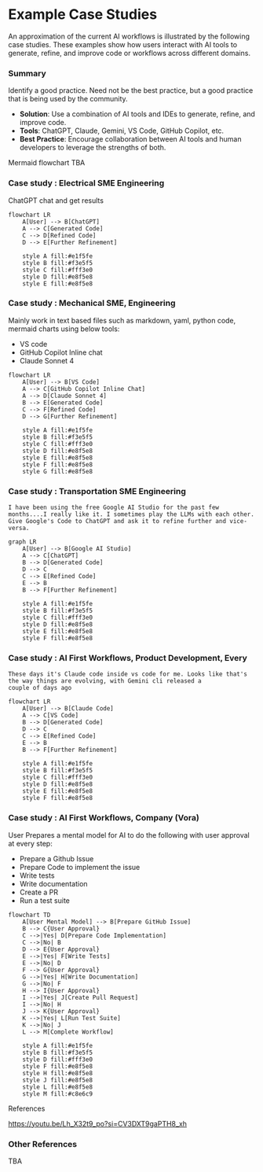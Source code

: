# Example Case Studies

An approximation of the current AI workflows is illustrated by the following case studies. These examples show how users interact with AI tools to generate, refine, and improve code or workflows across different domains.

### Summary

Identify a good practice. Need not be the best practice, but a good practice that is being used by the community.
- **Solution**: Use a combination of AI tools and IDEs to generate, refine, and improve code.
- **Tools**: ChatGPT, Claude, Gemini, VS Code, GitHub Copilot, etc.
- **Best Practice**: Encourage collaboration between AI tools and human developers to leverage the strengths of both.

Mermaid flowchart TBA

### Case study : Electrical SME Engineering

ChatGPT chat and get results

```mermaid
flowchart LR
    A[User] --> B[ChatGPT]
    A --> C[Generated Code]
    C --> D[Refined Code]
    D --> E[Further Refinement]
    
    style A fill:#e1f5fe
    style B fill:#f3e5f5
    style C fill:#fff3e0
    style D fill:#e8f5e8
    style E fill:#e8f5e8
```


### Case study : Mechanical SME, Engineering

Mainly work in text based files such as markdown, yaml, python code, mermaid charts using below tools:
- VS code
- GitHub Copilot Inline chat
- Claude Sonnet 4

```mermaid
flowchart LR
    A[User] --> B[VS Code]
    A --> C[GitHub Copilot Inline Chat]
    A --> D[Claude Sonnet 4]
    B --> E[Generated Code]
    C --> F[Refined Code]
    D --> G[Further Refinement]
    
    style A fill:#e1f5fe
    style B fill:#f3e5f5
    style C fill:#fff3e0
    style D fill:#e8f5e8
    style E fill:#e8f5e8
    style F fill:#e8f5e8
    style G fill:#e8f5e8
```




### Case study : Transportation SME Engineering

    I have been using the free Google AI Studio for the past few months....I really like it. I sometimes play the LLMs with each other. Give Google's Code to ChatGPT and ask it to refine further and vice-versa.

```mermaid
graph LR
    A[User] --> B[Google AI Studio]
    A --> C[ChatGPT]
    B --> D[Generated Code]
    D --> C
    C --> E[Refined Code]
    E --> B
    B --> F[Further Refinement]
    
    style A fill:#e1f5fe
    style B fill:#f3e5f5
    style C fill:#fff3e0
    style D fill:#e8f5e8
    style E fill:#e8f5e8
    style F fill:#e8f5e8
```

### Case study : AI First Workflows, Product Development, Every

    These days it's Claude code inside vs code for me. Looks like that's the way things are evolving, with Gemini cli released a couple of days ago

```mermaid
flowchart LR
    A[User] --> B[Claude Code]
    A --> C[VS Code]
    B --> D[Generated Code]
    D --> C
    C --> E[Refined Code]
    E --> B
    B --> F[Further Refinement]
    
    style A fill:#e1f5fe
    style B fill:#f3e5f5
    style C fill:#fff3e0
    style D fill:#e8f5e8
    style E fill:#e8f5e8
    style F fill:#e8f5e8
```


### Case study : AI First Workflows, Company (Vora)

User Prepares a mental model for AI to do the following with user approval at every step:
- Prepare a Github Issue
- Prepare Code to implement the issue
- Write tests
- Write documentation
- Create a PR
- Run a test suite

```mermaid
flowchart TD
    A[User Mental Model] --> B[Prepare GitHub Issue]
    B --> C{User Approval}
    C -->|Yes| D[Prepare Code Implementation]
    C -->|No| B
    D --> E{User Approval}
    E -->|Yes| F[Write Tests]
    E -->|No| D
    F --> G{User Approval}
    G -->|Yes| H[Write Documentation]
    G -->|No| F
    H --> I{User Approval}
    I -->|Yes| J[Create Pull Request]
    I -->|No| H
    J --> K{User Approval}
    K -->|Yes| L[Run Test Suite]
    K -->|No| J
    L --> M[Complete Workflow]
    
    style A fill:#e1f5fe
    style B fill:#f3e5f5
    style D fill:#fff3e0
    style F fill:#e8f5e8
    style H fill:#e8f5e8
    style J fill:#e8f5e8
    style L fill:#e8f5e8
    style M fill:#c8e6c9
```

References

https://youtu.be/Lh_X32t9_po?si=CV3DXT9gaPTH8_xh


### Other References

TBA
